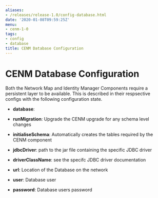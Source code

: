 ```yaml
---
aliases:
- /releases/release-1.0/config-database.html
date: '2020-01-08T09:59:25Z'
menu:
- cenm-1-0
tags:
- config
- database
title: CENM Database Configuration
---
```



# CENM Database Configuration

Both the Network Map and Identity Manager Components require a persistent layer to be available. This is described in their respsective configs with the following configuration state.


* **database**: 

* **runMigration**: 
Upgrade the CENM upgrade for any schema level changes


* **initialiseSchema**: 
Automatically creates the tables required by the CENM component


* **jdbcDriver**: 
path to the jar file containing the specific JDBC driver


* **driverClassName**: 
see the specifc JDBC driver documentation


* **url**: 
Location of the Database on the network


* **user**: 
Database user


* **password**: 
Database users password





